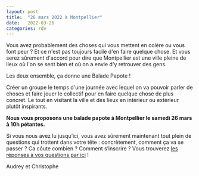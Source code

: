 ```yaml
---
layout: post
title:  "26 mars 2022 à Montpellier"
date:   2022-03-26
categories: rdv
---
```

Vous avez probablement des choses qui vous mettent en colère ou vous font peur ? Et ce n'est pas toujours facile d'en faire quelque chose.
Et vous serez sûrement d'accord pour dire que Montpellier est une ville pleine de lieux où l'on se sent bien et où on a envie d'y retrouver des gens.

Les deux ensemble, ça donne une Balade Papote !

Créer un groupe le temps d'une journée avec lequel on va pouvoir parler de choses et faire jouer le collectif pour en faire quelque chose de plus concret. Le tout en visitant la ville et des lieux en intérieur ou extérieur plutôt inspirants.

**Nous vous proposons une balade papote à Montpellier le samedi 26 mars à 10h pétantes.**

Si vous nous avez lu jusqu’ici, vous avez sûrement maintenant tout plein de questions qui trottent dans votre tête : concrètement, comment ça va se passer ? Ca côute combien ? Comment s’inscrire ? Vous trouverez [les réponses à vos questions par ici](/faq-montpellier) !

Audrey et Christophe

